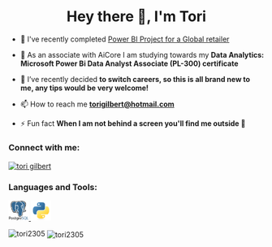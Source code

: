<h1 align="center">Hey there 🤸, I'm Tori</h1>

- 🔭 I've recently completed [Power BI Project for a Global retailer](https://github.com/Tori2305/Project_PowerBI_Global_Report-AiCore.git)

- 🌱 As an associate with AiCore I am studying towards my **Data Analytics: Microsoft Power Bi Data Analyst Associate (PL-300) certificate**

- 👯 I’ve recently decided **to switch careers, so this is all brand new to me, any tips would be very welcome!**

- 📫 How to reach me **torigilbert@hotmail.com**

- ⚡ Fun fact **When I am not behind a screen you'll find me outside 🍃**

<h3 align="left">Connect with me:</h3>
<p align="left">
<a href="https://linkedin.com/in/tori-gilbert" target="blank"><img align="center" src="https://raw.githubusercontent.com/rahuldkjain/github-profile-readme-generator/master/src/images/icons/Social/linked-in-alt.svg" alt="tori gilbert" height="30" width="40" /></a>
</p>

<h3 align="left">Languages and Tools:</h3>
<p align="left"> <a href="https://www.postgresql.org" target="_blank" rel="noreferrer"> <img src="https://raw.githubusercontent.com/devicons/devicon/master/icons/postgresql/postgresql-original-wordmark.svg" alt="postgresql" width="40" height="40"/> </a> <a href="https://www.python.org" target="_blank" rel="noreferrer"> <img src="https://raw.githubusercontent.com/devicons/devicon/master/icons/python/python-original.svg" alt="python" width="40" height="40"/> </a> </p>

<p><img align="left" src="https://github-readme-stats.vercel.app/api/top-langs?username=tori2305&show_icons=true&locale=en&layout=compact" alt="tori2305" /></p>

<p>&nbsp;<img align="center" src="https://github-readme-stats.vercel.app/api?username=tori2305&show_icons=true&locale=en" alt="tori2305" /></p>
